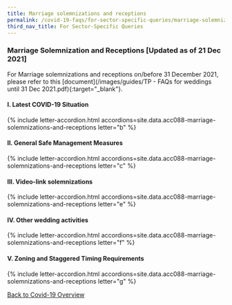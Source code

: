 ```yaml
---
title: Marriage solemnizations and receptions
permalink: /covid-19-faqs/for-sector-specific-queries/marriage-solemnizations-and-receptions
third_nav_title: For Sector-Specific Queries
---
```


### Marriage Solemnization and Receptions [Updated as of 21 Dec 2021]

For Marriage solemnizations and receptions on/before 31 December 2021, please refer to this [document](/images/guides/TP - FAQs for weddings until 31 Dec 2021.pdf){:target="_blank"}.

#### I. Latest COVID-19 Situation

{% include letter-accordion.html accordions=site.data.acc088-marriage-solemnizations-and-receptions letter="b" %}

#### II. General Safe Management Measures

{% include letter-accordion.html accordions=site.data.acc088-marriage-solemnizations-and-receptions letter="c" %}

#### III. Video-link solemnizations

{% include letter-accordion.html accordions=site.data.acc088-marriage-solemnizations-and-receptions letter="e" %}

#### IV. Other wedding activities

{% include letter-accordion.html accordions=site.data.acc088-marriage-solemnizations-and-receptions letter="f" %}

#### V. Zoning and Staggered Timing Requirements

{% include letter-accordion.html accordions=site.data.acc088-marriage-solemnizations-and-receptions letter="g" %}

[Back to Covid-19 Overview](/covid/)

<script src="/jquery/jquery.min.js"></script>
<script src="/jquery/resize-tables.js"></script>
